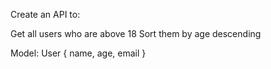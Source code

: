 Create an API to:

Get all users who are above 18
Sort them by age descending

Model: User { name, age, email }